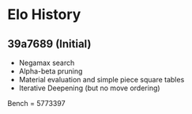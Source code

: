 # Elo History

## 39a7689 (Initial)

-   Negamax search
-   Alpha-beta pruning
-   Material evaluation and simple piece square tables
-   Iterative Deepening (but no move ordering)

Bench = 5773397
